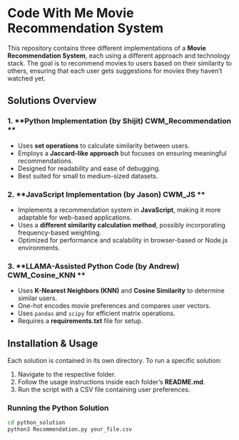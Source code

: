 # Code With Me Movie Recommendation System  

This repository contains three different implementations of a **Movie Recommendation System**, each using a different approach and technology stack. The goal is to recommend movies to users based on their similarity to others, ensuring that each user gets suggestions for movies they haven’t watched yet.  

## Solutions Overview  

### 1. **Python Implementation (by Shijit) CWM_Recommendation **  
- Uses **set operations** to calculate similarity between users.  
- Employs a **Jaccard-like approach** but focuses on ensuring meaningful recommendations.  
- Designed for readability and ease of debugging.  
- Best suited for small to medium-sized datasets.  

### 2. **JavaScript Implementation (by Jason) CWM_JS **  
- Implements a recommendation system in **JavaScript**, making it more adaptable for web-based applications.  
- Uses a **different similarity calculation method**, possibly incorporating frequency-based weighting.  
- Optimized for performance and scalability in browser-based or Node.js environments.  

### 3. **LLAMA-Assisted Python Code (by Andrew) CWM_Cosine_KNN **  
- Uses **K-Nearest Neighbors (KNN)** and **Cosine Similarity** to determine similar users.  
- One-hot encodes movie preferences and compares user vectors.  
- Uses `pandas` and `scipy` for efficient matrix operations.  
- Requires a **requirements.txt** file for setup.  

## Installation & Usage  

Each solution is contained in its own directory. To run a specific solution:  

1. Navigate to the respective folder.  
2. Follow the usage instructions inside each folder’s **README.md**.  
3. Run the script with a CSV file containing user preferences.  

### Running the Python Solution  

```bash
cd python_solution
python3 Recommendation.py your_file.csv
